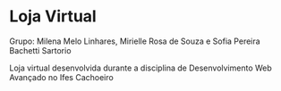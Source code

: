 # Loja Virtual

Grupo: Milena Melo Linhares, Mirielle Rosa de Souza e  Sofia Pereira Bachetti Sartorio

Loja virtual desenvolvida durante a disciplina de Desenvolvimento Web Avançado no Ifes Cachoeiro